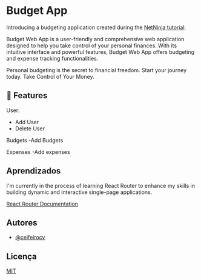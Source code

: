 # Budget App

Introducing a budgeting application created during the <a href="https://www.youtube.com/playlist?list=PL4cUxeGkcC9iNnY07bh_UPaRIQZcJfARY">NetNinja tutorial</a>:

Budget Web App is a user-friendly and comprehensive web application designed to help you take control of your personal finances. With its intuitive interface and powerful features, Budget Web App offers budgeting and expense tracking functionalities.

Personal budgeting is the secret to financial freedom. Start your journey today. Take Control of Your Money.

## 🧐 Features
User:
- Add User
- Delete User

Budgets
-Add Budgets

Expenses
-Add expenses

## Aprendizados

I'm currently in the process of learning React Router to enhance my skills in building dynamic and interactive single-page applications.

<a href="https://reactrouter.com/" target="_blank">React Router Documentation</a>

## Autores

- [@ceifeirocv](https://www.github.com/ceifeirocv)


## Licença

[MIT](https://choosealicense.com/licenses/mit/)



